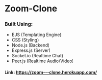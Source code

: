# Zoom-Clone
### Built Using:
- EJS (Templating Engine)
- CSS (Styling)
- Node.js (Backend)
- Express.js (Server)
- Socket.io (Realtime Chat)
- Peer.js (Realtime Audio/Video)

#### Link: https://zoom---clone.herokuapp.com/

